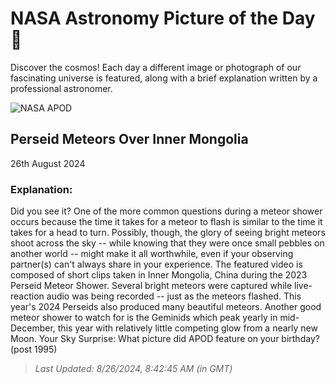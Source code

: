 
  # NASA Astronomy Picture of the Day 🌌

  Discover the cosmos! Each day a different image or photograph of our fascinating universe is featured, along with a brief explanation written by a professional astronomer.

![NASA APOD](undefined)

## Perseid Meteors Over Inner Mongolia

26th August 2024

### Explanation: 

Did you see it?  One of the more common questions during a meteor shower occurs because the time it takes for a meteor to flash is similar to the time it takes for a head to turn.  Possibly, though, the glory of seeing bright meteors shoot across the sky -- while knowing that they were once small pebbles on another world -- might make it all worthwhile, even if your observing partner(s) can't always share in your experience. The featured video is composed of short clips taken in Inner Mongolia, China during the 2023 Perseid Meteor Shower. Several bright meteors were captured while live-reaction audio was being recorded -- just as the meteors flashed.  This year's 2024 Perseids also produced many beautiful meteors. Another good meteor shower to watch for is the Geminids which peak yearly in mid-December, this year with relatively little competing glow from a nearly new Moon.   Your Sky Surprise: What picture did APOD feature on your birthday? (post 1995)

> _Last Updated: 8/26/2024, 8:42:45 AM (in GMT)_
